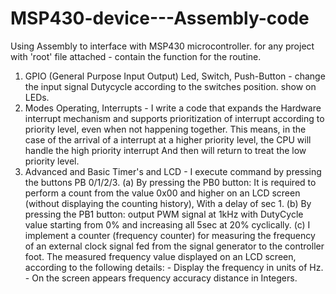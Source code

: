 # MSP430-device---Assembly-code
Using Assembly to interface with MSP430 microcontroller. for any project with 'root' file attached - contain the function for the routine.

1. GPIO (General Purpose Input Output) Led, Switch, Push-Button - change the input signal Dutycycle according to the switches position. show on LEDs.
2. Modes Operating, Interrupts - I write a code that expands the Hardware interrupt mechanism and supports prioritization of interrupt according to
   priority level, even when not happening together. This means, in the case of the arrival of a interrupt at a higher priority level, 
   the CPU will handle the high priority interrupt And then will return to treat the low priority level.   
3. Advanced and Basic Timer's and LCD - I execute command by pressing the buttons PB 0/1/2/3.
   (a) By pressing the PB0 button:
       It is required to perform a count from the value 0x00 and higher on an LCD screen (without displaying the counting history),
       With a delay of sec 1.
   (b) By pressing the PB1 button:
       output PWM signal at 1kHz with DutyCycle value starting from 0% and increasing all
       5sec at 20% cyclically.
   (c) I implement a counter (frequency counter) for measuring the frequency of an external clock signal fed from the signal generator to the controller foot.
       The measured frequency value displayed on an LCD screen, according to the following details:
       - Display the frequency in units of Hz.
       - On the screen appears frequency accuracy distance in Integers.

